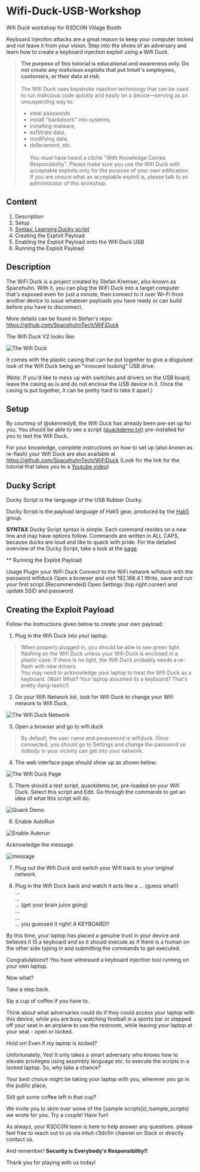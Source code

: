 # Wifi-Duck-USB-Workshop
Wifi Duck workshop for R3DC0N Village Booth

Keyboard injection attacks are a great reason to keep your computer locked and not leave it from your vision. Step into the shoes of an adversary and learn how to create a keyboard injection exploit using a Wifi Duck.

> **The purpose of this tutorial is educational and awareness only. Do not create any malicious exploits that put Intuit's employees, customers, or their data at risk.**<br /><br />
> The Wifi Duck uses keystroke injection technology that can be used to run malicious code quickly and easily on a device—serving as an unsuspecting way to: 
> - steal passwords
> - install "backdoors" into systems, 
> - installing malware, 
> - exfiltrate data,
> - modifying data, 
> - defacement, etc.<br /><br />
> You must have heard a clichè "With Knowledge Comes Responsibility". Please make sure you use the Wifi Duck with acceptable exploits only for the purpose of your own edification.<br />
If you are unsure what an acceptable exploit is, please talk to an administrator of this workshop.

## Content

1. Description
2. Setup
3. [Syntax: Learning Ducky script](/SYNTAX.md)
4. Creating the Exploit Payload
5. Enabling the Exploit Payload onto the Wifi Duck USB
6. Running the Exploit Payload



## Description

The WiFi Duck is a project created by Stefan Kremser, also known as Spacehuhn. With it, you can plug the WiFi Duck into a target computer that's exposed even for just a minute, then connect to it over Wi-Fi from another device to issue whatever payloads you have ready or can build before you have to disconnect.

More details can be found in Stefan's repo:
https://github.com/SpacehuhnTech/WiFiDuck

The Wifi Duck V2 looks like:

![The Wifi Duck](./_images/DSTIKE_Wifi_DuckV2.jpeg)

It comes with the plastic casing that can be put together to give a disguised look of the Wifi Duck being an "innocent looking" USB drive.

(Note: If you'd like to mess up with switches and drivers on the USB board, leave the casing as is and do not enclose the USB device in it. Once the casing is put together, it can be pretty hard to take it apart.)


## Setup

By courtesy of @skennedy6, the Wifi Duck has already been pre-set up for you. You should be able to see a script ([quackdemo.txt](./sample_scripts/quackdemo.txt)) pre-installed for you to test the Wifi Duck.

For your knowledge, complete instructions on how to set up (also known as re-flash) your Wifi Duck are also available at https://github.com/SpacehuhnTech/WiFiDuck (Look for the link for the tutorial that takes you to a [Youtube video](https://www.youtube.com/watch?v=e3-nsOjclsY))



## Ducky Script

Ducky Script is the language of the USB Rubber Ducky. 

Ducky Script is the payload language of Hak5 gear, produced by the [Hak5](https://hak5.org/) group.

**SYNTAX**
Ducky Script syntax is simple. Each command resides on a new line and may have options follow. Commands are written in ALL CAPS, because ducks are loud and like to quack with pride. For the detailed overview of the Ducky Script, take a look at the [page](/SYNTAX.md).



** Running the Exploit Payload

Usage
Plugin your WiFi Duck
Connect to the WiFi network wifiduck with the password wifiduck
Open a browser and visit 192.168.4.1
Write, save and run your first script
[Recommended] Open Settings (top right corner) and update SSID and password



## Creating the Exploit Payload

Follow the instructions given below to create your own payload:

1. Plug in the Wifi Duck into your laptop.

> When properly plugged in, you should be able to see green light flashing on the Wifi Duck unless your Wifi Duck is enclosed in a plastic case. If there is no light, the Wifi Duck probably needs a re-flash with new drivers.<br />
> You may need to acknowledge your laptop to treat the Wifi Duck as a keyboard. (Wait! What? Your laptop assumed its a keyboard? That's pretty dang-tastic!)

2. On your Wifi Network list, look for Wifi Duck to change your Wifi network to Wifi Duck.<br />

![The Wifi Duck Network](./_images/wifiduck_network.png)

3. Open a browser and go to wifi.duck<br />

> By default, the user name and pwassword is wifiduck. Once connected, you should go to Settings and change the password so nobody in your vicinity can get into your network.


4. The web interface page should show up as shown below:<br /> 

![The Wifi Duck Page](./_images/wifiduck_page.png)


5. There should a test script, quackdemo.txt, pre-loaded on your Wifi Duck. Select this script and Edit. Go through the commands to get an idea of what this script will do.<br />

![Quack Demo](./_images/quackdemo.png)


6. Enable AutoRun<br />

![Enable Autorun](./_images/enable_autorun.png)

Acknowledge the message.<br />

![message](./_images/confirmation_message.png)


7. Plug out the Wifi Duck and switch your Wifi back to your original network.

8. Plug in the Wifi Duck back and watch it acts like a ... (guess what!)<br />
...<br />
...<br />
... (get your brain juice going)<br />
...<br />
...<br />
... you guessed it right! A KEYBOARD!!

By this time, your laptop has placed a genuine trust in your device and believes it IS a keyboard and so it should execute as if there is a human on the other side typing in and submitting the commands to get executed.

Congratulations!! You have witnessed a keyboard injection tool running on your own laptop.

Now what?

Take a step back. 

Sip a cup of coffee if you have to. 

Think about what adversaries could do if they could access your laptop with this device, while you are busy watching football in a sports bar or stepped off your seat in an airplane to use the restroom, while leaving your laptop at your seat - open or locked.

Hold on! Even if my laptop is locked?

Unfortunately, Yes! It only takes a smart adversary who knows how to elevate privileges using assembly language etc. to execute the scripts in a locked laptop. 
So, why take a chance?

Your best choice might be taking your laptop with you, wherever you go in the public place.

Still got some coffee left in that cup?

We invite you to skim over some of the [sample scripts]((./sample_scripts) we wrote for you. Try a couple! Have fun!

As always, your R3DC0N team is here to help answer any questions. please feel free to reach out to us via intuit-r3dc0n channel on Slack or directly contact us.

And remember! **Security is Everybody's Responsibility!!**

Thank you for playing with us today! 




















